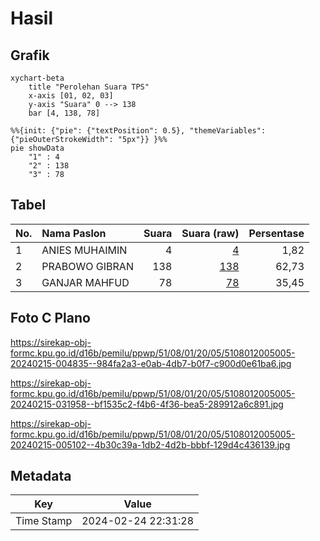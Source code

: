 # Hasil

## Grafik

```mermaid
xychart-beta
    title "Perolehan Suara TPS"
    x-axis [01, 02, 03]
    y-axis "Suara" 0 --> 138
    bar [4, 138, 78]
```

```mermaid
%%{init: {"pie": {"textPosition": 0.5}, "themeVariables": {"pieOuterStrokeWidth": "5px"}} }%%
pie showData
    "1" : 4
    "2" : 138
    "3" : 78
```

## Tabel

| No. | Nama Paslon    | Suara | Suara (raw) | Persentase |
|:--- |:-------------- | -----:| -----------:| ----------:|
| 1   | ANIES MUHAIMIN | 4     | [4][p-1]    | 1,82       |
| 2   | PRABOWO GIBRAN | 138   | [138][p-2]  | 62,73      |
| 3   | GANJAR MAHFUD  | 78    | [78][p-3]   | 35,45      |


[p-1]: https://github.com/gigit-pemilu/pemilu-2024-51-bali/blob/main/pilpres/hitung-suara/sub/51-bali/sub/08-buleleng/sub/01-gerokgak/sub/2005-banyupoh/sub/005-tps/sub/paslon-1.txt
[p-2]: https://github.com/gigit-pemilu/pemilu-2024-51-bali/blob/main/pilpres/hitung-suara/sub/51-bali/sub/08-buleleng/sub/01-gerokgak/sub/2005-banyupoh/sub/005-tps/sub/paslon-2.txt
[p-3]: https://github.com/gigit-pemilu/pemilu-2024-51-bali/blob/main/pilpres/hitung-suara/sub/51-bali/sub/08-buleleng/sub/01-gerokgak/sub/2005-banyupoh/sub/005-tps/sub/paslon-3.txt

## Foto C Plano

https://sirekap-obj-formc.kpu.go.id/d16b/pemilu/ppwp/51/08/01/20/05/5108012005005-20240215-004835--984fa2a3-e0ab-4db7-b0f7-c900d0e61ba6.jpg

https://sirekap-obj-formc.kpu.go.id/d16b/pemilu/ppwp/51/08/01/20/05/5108012005005-20240215-031958--bf1535c2-f4b6-4f36-bea5-289912a6c891.jpg

https://sirekap-obj-formc.kpu.go.id/d16b/pemilu/ppwp/51/08/01/20/05/5108012005005-20240215-005102--4b30c39a-1db2-4d2b-bbbf-129d4c436139.jpg


## Metadata

| Key        | Value               |
| ---------- | ------------------- |
| Time Stamp | 2024-02-24 22:31:28 |



